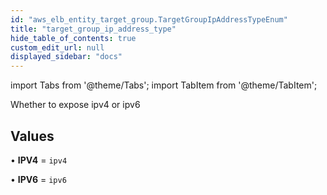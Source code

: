 ```yaml
---
id: "aws_elb_entity_target_group.TargetGroupIpAddressTypeEnum"
title: "target_group_ip_address_type"
hide_table_of_contents: true
custom_edit_url: null
displayed_sidebar: "docs"
---
```


import Tabs from '@theme/Tabs';
import TabItem from '@theme/TabItem';

Whether to expose ipv4 or ipv6

## Values

• **IPV4** = `ipv4`

• **IPV6** = `ipv6`
